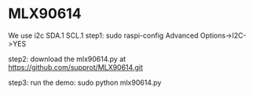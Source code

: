 # MLX90614
We use i2c SDA.1 SCL.1
step1:
sudo raspi-config 
Advanced Options->I2C->YES

step2:
download the mlx90614.py at https://github.com/supprot/MLX90614.git

step3:
run the demo:
sudo python mlx90614.py


